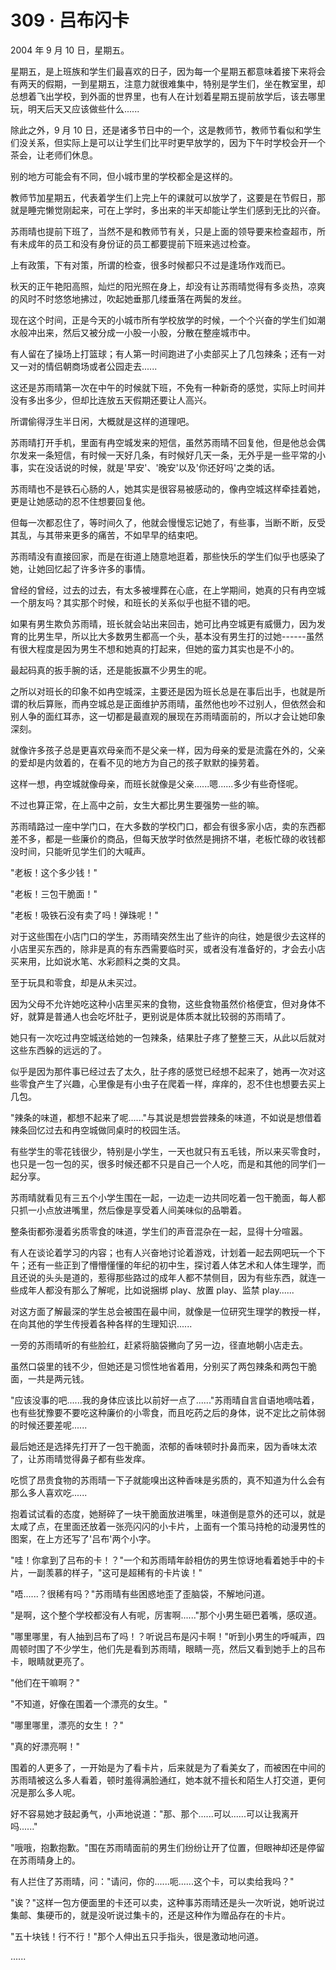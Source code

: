 <link rel="stylesheet" href="../styles/text.css" />
<h1>309 · 吕布闪卡</h1>

2004 年 9 月 10 日，星期五。

星期五，是上班族和学生们最喜欢的日子，因为每一个星期五都意味着接下来将会有两天的假期，一到星期五，注意力就很难集中，特别是学生们，坐在教室里，却总想着飞出学校，到外面的世界里，也有人在计划着星期五提前放学后，该去哪里玩，明天后天又应该做些什么......

除此之外，9 月 10 日，还是诸多节日中的一个，这是教师节，教师节看似和学生们没关系，但实际上是可以让学生们比平时更早放学的，因为下午时学校会开一个茶会，让老师们休息。

别的地方可能会有不同，但小城市里的学校都全是这样的。

教师节加星期五，代表着学生们上完上午的课就可以放学了，这要是在节假日，那就是睡完懒觉刚起来，可在上学时，多出来的半天却能让学生们感到无比的兴奋。

苏雨晴也提前下班了，当然不是和教师节有关，只是上面的领导要来检查超市，所有未成年的员工和没有身份证的员工都要提前下班来逃过检查。

上有政策，下有对策，所谓的检查，很多时候都只不过是逢场作戏而已。

秋天的正午艳阳高照，灿烂的阳光照在身上，却没有让苏雨晴觉得有多炎热，凉爽的风时不时悠悠地拂过，吹起她垂那几缕垂落在两鬓的发丝。

现在这个时间，正是今天的小城市所有学校放学的时候，一个个兴奋的学生们如潮水般冲出来，然后又被分成一小股一小股，分散在整座城市中。

有人留在了操场上打篮球；有人第一时间跑进了小卖部买上了几包辣条；还有一对又一对的情侣朝商场或者公园走去......

这还是苏雨晴第一次在中午的时候就下班，不免有一种新奇的感觉，实际上时间并没有多出多少，但却比连放五天假期还要让人高兴。

所谓偷得浮生半日闲，大概就是这样的道理吧。

苏雨晴打开手机，里面有冉空城发来的短信，虽然苏雨晴不回复他，但是他总会偶尔发来一条短信，有时候一天好几条，有时候好几天一条，无外乎是一些平常的小事，实在没话说的时候，就是'早安'、'晚安'以及'你还好吗'之类的话。

苏雨晴也不是铁石心肠的人，她其实是很容易被感动的，像冉空城这样牵挂着她，更是让她感动的忍不住想要回复他。

但每一次都忍住了，等时间久了，他就会慢慢忘记她了，有些事，当断不断，反受其乱，与其带来更多的痛苦，不如早早的结束吧。

苏雨晴没有直接回家，而是在街道上随意地逛着，那些快乐的学生们似乎也感染了她，让她回忆起了许多许多的事情。

曾经的曾经，过去的过去，有太多被埋葬在心底，在上学期间，她真的只有冉空城一个朋友吗？其实那个时候，和班长的关系似乎也挺不错的吧。

如果有男生欺负苏雨晴，班长就会站出来回击，她可比冉空城更有威慑力，因为发育的比男生早，所以比大多数男生都高一个头，基本没有男生打的过她------虽然有很大程度是因为男生不想和她真的打起来，但她的蛮力其实也是不小的。

最起码真的扳手腕的话，还是能扳赢不少男生的呢。

之所以对班长的印象不如冉空城深，主要还是因为班长总是在事后出手，也就是所谓的秋后算账，而冉空城总是正面维护苏雨晴，虽然他也吵不过别人，但依然会和别人争的面红耳赤，这一切都是最直观的展现在苏雨晴面前的，所以才会让她印象深刻。

就像许多孩子总是更喜欢母亲而不是父亲一样，因为母亲的爱是流露在外的，父亲的爱却是内敛着的，在看不见的地方为自己的孩子默默的操劳着。

这样一想，冉空城就像母亲，而班长就像是父亲......嗯......多少有些奇怪呢。

不过也算正常，在上高中之前，女生大都比男生要强势一些的嘛。

苏雨晴路过一座中学门口，在大多数的学校门口，都会有很多家小店，卖的东西都差不多，都是一些廉价的商品，但每天放学时依然是拥挤不堪，老板忙碌的收钱都没时间，只能听见学生们的大喊声。

"老板！这个多少钱！"

"老板！三包干脆面！"

"老板！吸铁石没有卖了吗！弹珠呢！"

对于这些围在小店门口的学生，苏雨晴突然生出了些许的向往，她是很少去这样的小店里买东西的，除非是真的有东西需要临时买，或者没有准备好的，才会去小店买来用，比如说水笔、水彩颜料之类的文具。

至于玩具和零食，却是从未买过。

因为父母不允许她吃这种小店里买来的食物，这些食物虽然价格便宜，但对身体不好，就算是普通人也会吃坏肚子，更别说是体质本就比较弱的苏雨晴了。

她只有一次吃过冉空城送给她的一包辣条，结果肚子疼了整整三天，从此以后就对这些东西躲的远远的了。

似乎是因为那件事已经过去了太久，肚子疼的感觉已经想不起来了，她再一次对这些零食产生了兴趣，心里像是有小虫子在爬着一样，痒痒的，忍不住也想要去买上几包。

"辣条的味道，都想不起来了呢......"与其说是想尝尝辣条的味道，不如说是想借着辣条回忆过去和冉空城做同桌时的校园生活。

有些学生的零花钱很少，特别是小学生，一天也就只有五毛钱，所以来买零食时，也只是一包一包的买，很多时候还都不只是自己一个人吃，而是和其他的同学们一起分享。

苏雨晴就看见有三五个小学生围在一起，一边走一边共同吃着一包干脆面，每人都只抓一小点放进嘴里，然后像是享受着人间美味似的品嚼着。

整条街都弥漫着劣质零食的味道，学生们的声音混杂在一起，显得十分喧嚣。

有人在谈论着学习的内容；也有人兴奋地讨论着游戏，计划着一起去网吧玩一个下午；还有一些正到了懵懵懂懂的年纪的初中生，探讨着人体艺术和人体生理学，而且还说的头头是道的，惹得那些路过的成年人都不禁侧目，因为有些东西，就连一些成年人都没有那么了解呢，比如说捆绑 play、放置 play、监禁 play......

对这方面了解最深的学生总会被围在最中间，就像是一位研究生理学的教授一样，在向其他的学生传授着各种各样的生理知识......

一旁的苏雨晴听的有些脸红，赶紧将脑袋撇向了另一边，径直地朝小店走去。

虽然口袋里的钱不少，但她还是习惯性地省着用，分别买了两包辣条和两包干脆面，一共是两元钱。

"应该没事的吧......我的身体应该比以前好一点了......"苏雨晴自言自语地嘀咕着，也有些犹豫要不要吃这种廉价的小零食，而且吃药之后的身体，说不定比之前体弱的时候还要差呢......

最后她还是选择先打开了一包干脆面，浓郁的香味顿时扑鼻而来，因为香味太浓了，让苏雨晴觉得鼻子都有些发痒。

吃惯了昂贵食物的苏雨晴一下子就能嗅出这种香味是劣质的，真不知道为什么会有那么多人喜欢吃......

抱着试试看的态度，她掰碎了一块干脆面放进嘴里，味道倒是意外的还可以，就是太咸了点，在里面还放着一张亮闪闪的小卡片，上面有一个策马持枪的动漫男性的图案，在上方还写了'吕布'两个小字。

"哇！你拿到了吕布的卡！？"一个和苏雨晴年龄相仿的男生惊讶地看着她手中的卡片，一副羡慕的样子，"这可是超稀有的卡片诶！"

"唔......？很稀有吗？"苏雨晴有些困惑地歪了歪脑袋，不解地问道。

"是啊，这个整个学校都没有人有呢，厉害啊......"那个小男生砸巴着嘴，感叹道。

"哪里哪里，有人抽到吕布了吗！？听说吕布是闪卡啊！"听到小男生的呼喊声，四周顿时围了不少学生，他们先是看到苏雨晴，眼睛一亮，然后又看到她手上的吕布卡，眼睛就更亮了。

"他们在干嘛啊？"

"不知道，好像在围着一个漂亮的女生。"

"哪里哪里，漂亮的女生！？"

"真的好漂亮啊！"

围着的人更多了，一开始是为了看卡片，后来就是为了看美女了，而被困在中间的苏雨晴被这么多人看着，顿时羞得满脸通红，她本就不擅长和陌生人打交道，更何况是那么多人呢。

好不容易她才鼓起勇气，小声地说道："那、那个......可以......可以让我离开吗......"

"哦哦，抱歉抱歉。"围在苏雨晴面前的男生们纷纷让开了位置，但眼神却还是停留在苏雨晴身上的。

有人拦住了苏雨晴，问："请问，你的......呃......这个卡，可以卖给我吗？"

"诶？"这样一包方便面里的卡还可以卖，这种事苏雨晴还是头一次听说，她听说过集邮、集硬币的，就是没听说过集卡的，还是这种作为赠品存在的卡片。

"五十块钱！行不行！"那个人伸出五只手指头，很是激动地问道。

......
